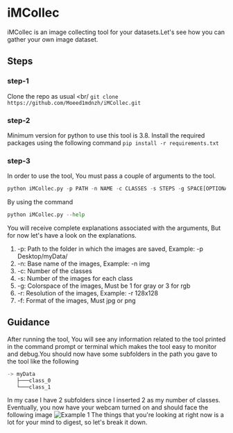 # iMCollec
iMCollec is an image collecting tool for your datasets.Let's see how you can gather your own image dataset.

## Steps
### step-1
Clone the repo as usual <br/
`git clone https://github.com/Moeed1mdnzh/iMCollec.git` 
### step-2
Minimum version for python to use this tool is 3.8. Install the required packages using the following command
`pip install -r requirements.txt` 
### step-3
In order to use the tool, You must pass a couple of arguments to the tool.
```python
python iMCollec.py -p PATH -n NAME -c CLASSES -s STEPS -g SPACE[OPTIONAL] -r RESOLUTION[OPTONAL] -f FORMAT[OPTIONAL]
```
By using the command
```python
python iMCollec.py --help
```
You will receive complete explanations associated with the arguments, But for now let's have a look on the explanations. <br/>
1. -p: Path to the folder in which the images are saved, Example: -p Desktop/myData/
2. -n: Base name of the images, Example: -n img
3. -c: Number of the classes
4. -s: Number of the images for each class
5. -g: Colorspace of the images, Must be 1 for gray or 3 for rgb
6. -r: Resolution of the images, Example: -r 128x128
7. -f: Format of the images, Must jpg or png

## Guidance
After running the tool, You will see any information related to the tool printed in the command prompt or terminal which makes
the tool easy to monitor and debug.You should now have some subfolders in the path you gave to the tool like the following 
```python
-> myData 
   ├───class_0 
   └───class_1 
```
In my case I have 2 subfolders since I inserted 2 as my number of classes. <br/>Eventually, you now have your webcam turned on and should face the following image
![Example 1](https://github.com/Moeed1mdnzh/iMCollec/blob/master/examples/example_1.jpg)
The things that you're looking at right now is a lot for your mind to digest, so let's break it down.     
